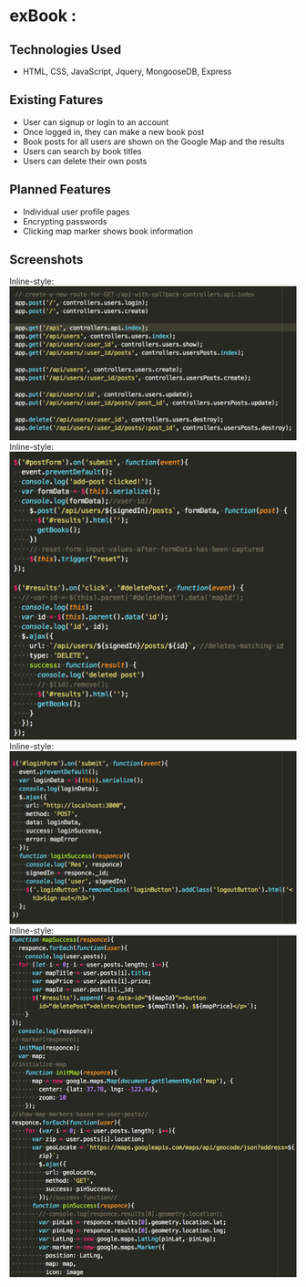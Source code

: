 # exBook :

## Technologies Used

- HTML, CSS, JavaScript, Jquery, MongooseDB, Express

## Existing Fatures

- User can signup or login to an account
- Once logged in, they can make a new book post
- Book posts for all users are shown on the Google Map and the results
- Users can search by book titles
- Users can delete their own posts

## Planned Features

- Individual user profile pages
- Encrypting passwords
- Clicking map marker shows book information

## Screenshots

Inline-style:
![alt text](/deliverables/controller.png)
Inline-style:
![alt text](/deliverables/create-destroy-posts.png)
Inline-style:
![alt text](/deliverables/login.png)
Inline-style:
![alt text](/deliverables/map-points.png)

